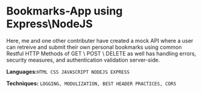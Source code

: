 # Bookmarks-App using Express\NodeJS
Here, me and one other contributer have created a mock API where a user can retreive and submit their own personal bookmarks using common Restful HTTP Methods of GET \ POST \ DELETE as well has handling errors, security measures, and authentication validation server-side.

**Languages:**`HTML CSS JAVASCRIPT NODEJS EXPRESS `

**Techniques:** `LOGGING, MODULIZATION, BEST HEADER PRACTICES, CORS`
